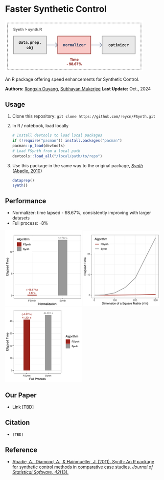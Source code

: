 # Faster Synthetic Control

<p align="left">

  <img src="./figure/struct.png" width="450" alt="accessibility text">
</p>
An R package offering speed enhancements for Synthetic Control.  
  
**Authors:** [Rongxin Ouyang](https://rongxin.me/cv), [Subhayan Mukerjee](https://discovery.nus.edu.sg/19113-subhayan-mukerjee)
**Last Update:** Oct., 2024  

## Usage

1. Clone this repository:
   `git clone https://github.com/reycn/FSynth.git`
2. In R / notebook, load locally

    ```R
    # Install devtools to load local packages
    if (!require("pacman")) install.packages("pacman")
    pacman::p_load(devtools)
    # Load FSynth from a local path
    devtools::load_all("/local/path/to/repo")
    ```

3. Use this package in the same way to the original package, [*Synth*](https://cran.r-project.org/web/packages/Synth/Synth.pdf) ([Abadie, 2010](https://www.jstatsoft.org/article/view/v042i13))

    ```R
    dataprep()
    synth()
    ```

## Performance

- Normalizer: time lapsed - 98.67%, consistently improving with larger datasets
- Full process: -8%

<p align="left">
  <img src="./figure/normal.bench.png" width="250" alt="accessibility text">
  <img src="./figure/sizes.png" width="250" alt="accessibility text">
  <img src="./figure/full.png" width="250" alt="accessibility text">
</p>

## Our Paper

- Link [TBD]

## Citation

- `[TBD]`

## Reference

- [Abadie, A., Diamond, A., & Hainmueller, J. (2011). Synth: An R package for synthetic control methods in comparative case studies. *Journal of Statistical Software*, *42*(13).](<https://www.jstatsoft.org/article/view/v042i13>)
